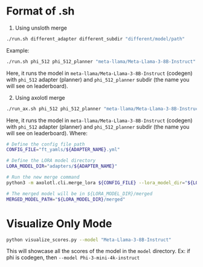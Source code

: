 # Format of .sh
1. Using unsloth merge
```bash
./run.sh different_adapter different_subdir "different/model/path"
```
Example:
```bash
./run.sh phi_512 phi_512_planner "meta-llama/Meta-Llama-3-8B-Instruct"
```
Here, it runs the model in `meta-llama/Meta-Llama-3-8B-Instruct` (codegen) with `phi_512` adapter (planner) and `phi_512_planner` subdir (the name you will see on leaderboard).

2. Using axolotl merge
```bash
./run_ax.sh phi_512 phi_512_planner "meta-llama/Meta-Llama-3-8B-Instruct"
```
Here, it runs the model in `meta-llama/Meta-Llama-3-8B-Instruct` (codegen) with `phi_512` adapter (planner) and `phi_512_planner` subdir (the name you will see on leaderboard).
Where:
```bash
# Define the config file path
CONFIG_FILE="ft_yamls/${ADAPTER_NAME}.yml"

# Define the LORA model directory
LORA_MODEL_DIR="adapters/${ADAPTER_NAME}"

# Run the new merge command
python3 -m axolotl.cli.merge_lora ${CONFIG_FILE} --lora_model_dir="${LORA_MODEL_DIR}"

# The merged model will be in ${LORA_MODEL_DIR}/merged
MERGED_MODEL_PATH="${LORA_MODEL_DIR}/merged"
```

# Visualize Only Mode
```bash
python visualize_scores.py --model "Meta-Llama-3-8B-Instruct"
```
This will showcase all the scores of the model in the `model` directory. Ex: if phi is codegen, then ```--model Phi-3-mini-4k-instruct```
